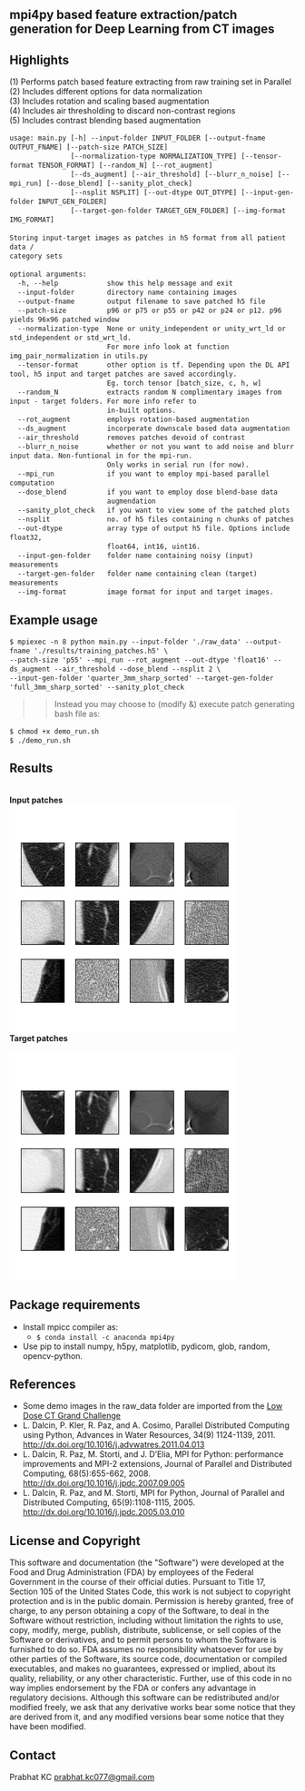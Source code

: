 ## mpi4py based feature extraction/patch generation for Deep Learning from CT images

## Highlights

(1) Performs patch based feature extracting from raw training set in Parallel<br>
(2) Includes different options for data normalization<br>
(3) Includes rotation and scaling based augmentation<br>
(4) Includes air thresholding to discard non-contrast regions<br>
(5) Includes contrast blending based augmentation<br>

```
usage: main.py [-h] --input-folder INPUT_FOLDER [--output-fname OUTPUT_FNAME] [--patch-size PATCH_SIZE]
               [--normalization-type NORMALIZATION_TYPE] [--tensor-format TENSOR_FORMAT] [--random_N] [--rot_augment]
               [--ds_augment] [--air_threshold] [--blurr_n_noise] [--mpi_run] [--dose_blend] [--sanity_plot_check] 
               [--nsplit NSPLIT] [--out-dtype OUT_DTYPE] [--input-gen-folder INPUT_GEN_FOLDER]
               [--target-gen-folder TARGET_GEN_FOLDER] [--img-format IMG_FORMAT]

Storing input-target images as patches in h5 format from all patient data /
category sets

optional arguments:
  -h, --help            show this help message and exit
  --input-folder        directory name containing images
  --output-fname        output filename to save patched h5 file
  --patch-size          p96 or p75 or p55 or p42 or p24 or p12. p96 yields 96x96 patched window
  --normalization-type  None or unity_independent or unity_wrt_ld or std_independent or std_wrt_ld. 
                        For more info look at function img_pair_normalization in utils.py
  --tensor-format       other option is tf. Depending upon the DL API tool, h5 input and target patches are saved accordingly. 
                        Eg. torch tensor [batch_size, c, h, w]
  --random_N            extracts random N complimentary images from input - target folders. For more info refer to 
                        in-built options.
  --rot_augment         employs rotation-based augmentation
  --ds_augment          incorperate downscale based data augmentation
  --air_threshold       removes patches devoid of contrast
  --blurr_n_noise       whether or not you want to add noise and blurr input data. Non-funtional in for the mpi-run. 
                        Only works in serial run (for now).
  --mpi_run             if you want to employ mpi-based parallel computation
  --dose_blend          if you want to employ dose blend-base data
                        augmendation
  --sanity_plot_check   if you want to view some of the patched plots
  --nsplit              no. of h5 files containing n chunks of patches
  --out-dtype           array type of output h5 file. Options include float32,
                        float64, int16, uint16.
  --input-gen-folder    folder name containing noisy (input) measurements
  --target-gen-folder   folder name containing clean (target) measurements
  --img-format          image format for input and target images.

``` 

## Example usage

```
$ mpiexec -n 8 python main.py --input-folder './raw_data' --output-fname './results/training_patches.h5' \
--patch-size 'p55' --mpi_run --rot_augment --out-dtype 'float16' --ds_augment --air_threshold --dose_blend --nsplit 2 \
--input-gen-folder 'quarter_3mm_sharp_sorted' --target-gen-folder 'full_3mm_sharp_sorted' --sanity_plot_check
```
> > Instead you may choose to (modify &) execute patch generating bash file as:
```
$ chmod +x demo_run.sh
$ ./demo_run.sh
```

## Results
<br>
<div figcaption align = "left"><b>Input patches</b></figcaption><br>
<img alt="img-name" src="/sanity_check/raw_data/norm_None_patch_size_p55/lr_input_sub_img_rand_2346.png"><br>
<figcaption align = "left"><b>Target patches</b></figcaption><br>
<img alt="img-name" src="/sanity_check/raw_data/norm_None_patch_size_p55/hr_input_sub_img_rand_2346.png"><br>
</div>

## Package requirements
- Install mpicc compiler as:
  - `$ conda install -c anaconda mpi4py`<br>
- Use pip to install numpy, h5py, matplotlib, pydicom, glob, random, opencv-python.

## References
- Some demo images in the raw_data folder are imported from the [Low Dose CT Grand Challenge](https://www.aapm.org/GrandChallenge/LowDoseCT/)<br>
- L. Dalcin, P. Kler, R. Paz, and A. Cosimo, Parallel Distributed Computing using Python, Advances in Water Resources, 34(9) 1124-1139, 2011. http://dx.doi.org/10.1016/j.advwatres.2011.04.013
- L. Dalcin, R. Paz, M. Storti, and J. D’Elia, MPI for Python: performance improvements and MPI-2 extensions, Journal of Parallel and Distributed Computing, 68(5):655-662, 2008. http://dx.doi.org/10.1016/j.jpdc.2007.09.005
- L. Dalcin, R. Paz, and M. Storti, MPI for Python, Journal of Parallel and Distributed Computing, 65(9):1108-1115, 2005. http://dx.doi.org/10.1016/j.jpdc.2005.03.010

## License and Copyright
This software and documentation (the "Software") were developed at the Food and Drug Administration (FDA) by employees of the Federal Government in the course of their official duties. Pursuant to Title 17, Section 105 of the United States Code, this work is not subject to copyright protection and is in the public domain. Permission is hereby granted, free of charge, to any person obtaining a copy of the Software, to deal in the Software without restriction, including without limitation the rights to use, copy, modify, merge, publish, distribute, sublicense, or sell copies of the Software or derivatives, and to permit persons to whom the Software is furnished to do so. FDA assumes no responsibility whatsoever for use by other parties of the Software, its source code, documentation or compiled executables, and makes no guarantees, expressed or implied, about its quality, reliability, or any other characteristic. Further, use of this code in no way implies endorsement by the FDA or confers any advantage in regulatory decisions. Although this software can be redistributed and/or modified freely, we ask that any derivative works bear some notice that they are derived from it, and any modified versions bear some notice that they have been modified.

## Contact
Prabhat KC
prabhat.kc077@gmail.com
